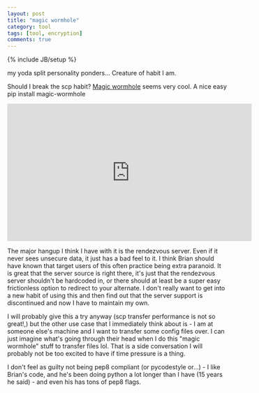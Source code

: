 ```yaml
---
layout: post
title: "magic wormhole"
category: tool
tags: [tool, encryption]
comments: true
---
```

{% include JB/setup %}
  
my yoda split personality ponders... Creature of habit I am.
  
Should I break the scp habit?  [Magic wormhole](https://github.com/warner/magic-wormhole) seems very cool.  A nice easy pip install magic-wormhole
  
<iframe width="560" height="315" src="https://www.youtube.com/embed/oFrTqQw0_3c" frameborder="0" allowfullscreen></iframe>
  
The major hangup I think I have with it is the rendezvous server.  Even if it never sees unsecure data, it just has a bad feel to it.  I think Brian should have known that target users of this often practice being extra paranoid.  It is great that the server source is right there, it's just that the rendezvous server shouldn't be hardcoded in, or there should at least be a super easy frictionless option to redirect to your alternate.  I don't really want to get into a new habit of using this and then find out that the server support is discontinued and now I have to maintain my own.
  
I will probably give this a try anyway (scp transfer performance is not so great!,) but the other use case that I immediately think about is - I am at someone else's machine and I want to transfer some config files over.  I can just imagine what's going through their head when I do this "magic wormhole" stuff to transfer files lol.  That is a side conversation I will probably not be too excited to have if time pressure is a thing.
  
I don't feel as guilty not being pep8 compliant (or pycodestyle or...) - I like Brian's code, and he's been doing python a lot longer than I have (15 years he said) - and even his has tons of pep8 flags.
